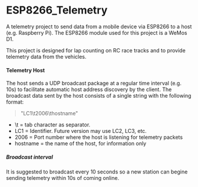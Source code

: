# ESP8266_Telemetry

A telemetry project to send data from a mobile device via ESP8266 to a host (e.g. Raspberry Pi).
The ESP8266 module used for this project is a WeMos D1.

This project is designed for lap counting on RC race tracks and to provide telemetry data from the vehicles.

#### Telemetry Host
The host sends a UDP broadcast package at a regular time interval (e.g. 10s) to facilitate automatic host address discovery by the client.
The broadcast data sent by the host consists of a single string with the following format: 
> "LC1\t2006\thostname" 
- \t = tab character as separator.
- LC1 = Identifier. Future version may use LC2, LC3, etc.
- 2006 = Port number where the host is listening for telemetry packets
- hostname = the name of the host, for information only

##### Broadcast interval
It is suggested to broadcast every 10 seconds so a new station can begine sending telemetry within 10s of coming online.

